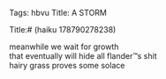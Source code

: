 Tags: hbvu
Title: A STORM
  
Title:# (haiku 178790278238)  
  
meanwhile we wait for growth  
that eventually will hide all flander™s shit  
hairy grass proves some solace  
